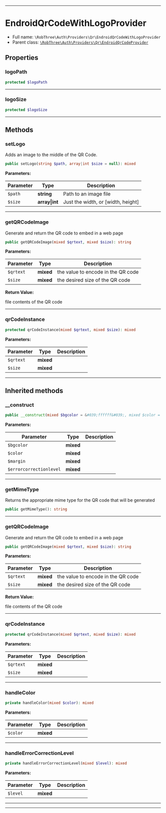 ***

# EndroidQrCodeWithLogoProvider

* Full name: `\RobThree\Auth\Providers\Qr\EndroidQrCodeWithLogoProvider`
* Parent class: [`\RobThree\Auth\Providers\Qr\EndroidQrCodeProvider`](./EndroidQrCodeProvider.md)

## Properties

### logoPath

```php
protected $logoPath
```

***

### logoSize

```php
protected $logoSize
```

***

## Methods

### setLogo

Adds an image to the middle of the QR Code.

```php
public setLogo(string $path, array|int $size = null): mixed
```

**Parameters:**

| Parameter | Type | Description |
|-----------|------|-------------|
| `$path` | **string** | Path to an image file |
| `$size` | **array&#124;int** | Just the width, or [width, height] |

***

### getQRCodeImage

Generate and return the QR code to embed in a web page

```php
public getQRCodeImage(mixed $qrtext, mixed $size): string
```

**Parameters:**

| Parameter | Type | Description |
|-----------|------|-------------|
| `$qrtext` | **mixed** | the value to encode in the QR code |
| `$size` | **mixed** | the desired size of the QR code |

**Return Value:**

file contents of the QR code



***

### qrCodeInstance

```php
protected qrCodeInstance(mixed $qrtext, mixed $size): mixed
```

**Parameters:**

| Parameter | Type | Description |
|-----------|------|-------------|
| `$qrtext` | **mixed** |  |
| `$size` | **mixed** |  |

***

## Inherited methods

### __construct

```php
public __construct(mixed $bgcolor = &#039;ffffff&#039;, mixed $color = &#039;000000&#039;, mixed $margin, mixed $errorcorrectionlevel = &#039;H&#039;): mixed
```

**Parameters:**

| Parameter | Type | Description |
|-----------|------|-------------|
| `$bgcolor` | **mixed** |  |
| `$color` | **mixed** |  |
| `$margin` | **mixed** |  |
| `$errorcorrectionlevel` | **mixed** |  |

***

### getMimeType

Returns the appropriate mime type for the QR code
that will be generated

```php
public getMimeType(): string
```

***

### getQRCodeImage

Generate and return the QR code to embed in a web page

```php
public getQRCodeImage(mixed $qrtext, mixed $size): string
```

**Parameters:**

| Parameter | Type | Description |
|-----------|------|-------------|
| `$qrtext` | **mixed** | the value to encode in the QR code |
| `$size` | **mixed** | the desired size of the QR code |

**Return Value:**

file contents of the QR code



***

### qrCodeInstance

```php
protected qrCodeInstance(mixed $qrtext, mixed $size): mixed
```

**Parameters:**

| Parameter | Type | Description |
|-----------|------|-------------|
| `$qrtext` | **mixed** |  |
| `$size` | **mixed** |  |

***

### handleColor

```php
private handleColor(mixed $color): mixed
```

**Parameters:**

| Parameter | Type | Description |
|-----------|------|-------------|
| `$color` | **mixed** |  |

***

### handleErrorCorrectionLevel

```php
private handleErrorCorrectionLevel(mixed $level): mixed
```

**Parameters:**

| Parameter | Type | Description |
|-----------|------|-------------|
| `$level` | **mixed** |  |

***


***

